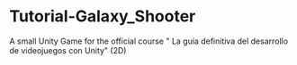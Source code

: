 # Tutorial-Galaxy_Shooter
 A small Unity Game for the official course " La guía definitiva del desarrollo de videojuegos con Unity" (2D)
